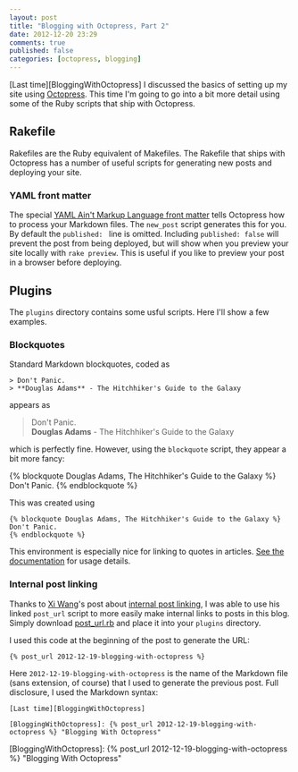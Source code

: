 ```yaml
---
layout: post
title: "Blogging with Octopress, Part 2"
date: 2012-12-20 23:29
comments: true
published: false
categories: [octopress, blogging]
---
```


[Last time][BloggingWithOctopress] I discussed the basics of setting up my site using [Octopress][Octopress]. This time I'm going to go into a bit more detail using some of the Ruby scripts that ship with Octopress. 

## Rakefile ##

Rakefiles are the Ruby equivalent of Makefiles. The Rakefile that ships with Octopress has a number of useful scripts for generating new posts and deploying your site.

### YAML front matter ###

The special [YAML Ain't Markup Language front matter][YAMLFrontMatter] tells Octopress how to process your Markdown files. The ``new_post`` script generates this for you. By default the ``published: `` line is omitted. Including ``published: false`` will prevent the post from being deployed, but will show when you preview your site locally with ``rake preview``. This is useful if you like to preview your post in a browser before deploying.

## Plugins ##

The ``plugins`` directory contains some usful scripts. Here I'll show a few examples. 

### Blockquotes ###

Standard Markdown blockquotes, coded as

    > Don't Panic.   
    > **Douglas Adams** - The Hitchhiker's Guide to the Galaxy

appears as

> Don't Panic.  
> **Douglas Adams** - The Hitchhiker's Guide to the Galaxy

which is perfectly fine. However, using the ``blockquote`` script, they appear a bit more fancy:

{% blockquote Douglas Adams, The Hitchhiker's Guide to the Galaxy %}
Don't Panic.
{% endblockquote %}

This was created using

    {% blockquote Douglas Adams, The Hitchhiker's Guide to the Galaxy %}
    Don't Panic.
    {% endblockquote %}

This environment is especially nice for linking to quotes in articles. [See the documentation][OctopressBlockquote] for usage details.
    

### Internal post linking ###

Thanks to [Xi Wang][XiWang]'s post about [internal post linking][InternalPostLinking], I was able to use his linked ``post_url`` script to more easily make internal links to posts in this blog. Simply download [post_url.rb][post_url] and place it into your ``plugins`` directory.

I used this code at the beginning of the post to generate the URL:

    {% post_url 2012-12-19-blogging-with-octopress %}

Here ``2012-12-19-blogging-with-octopress`` is the name of the Markdown file (sans extension, of course) that I used to generate the previous post. Full disclosure, I used the Markdown syntax:

    [Last time][BloggingWithOctopress]

    [BloggingWithOctopress]: {% post_url 2012-12-19-blogging-with-octopress %} "Blogging With Octopress"







[BloggingWithOctopress]: {% post_url 2012-12-19-blogging-with-octopress %} "Blogging With Octopress"

[Octopress]: http://octopress.org/ "Octopress"

[InternalPostLinking]: http://kqueue.org/blog/2012/01/05/hello-world/#internal-post-linking "Internal Post Linking"

[XiWang]: http://kqueue.org "Xi Wang"

[post_url]: https://raw.github.com/michael-groble/jekyll/fix_post_url/lib/jekyll/tags/post_url.rb "post_url Script"

[OctopressBlockquote]: http://octopress.org/docs/plugins/blockquote "Blockquote - Octopress"

[YAMLFrontMatter]: https://github.com/mojombo/jekyll/wiki/yaml-front-matter "YAML Front Matter"